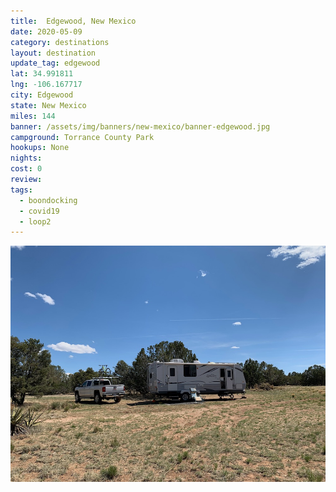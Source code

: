 ```yaml
---
title:  Edgewood, New Mexico
date: 2020-05-09
category: destinations
layout: destination
update_tag: edgewood
lat: 34.991811
lng: -106.167717
city: Edgewood
state: New Mexico
miles: 144
banner: /assets/img/banners/new-mexico/banner-edgewood.jpg
campground: Torrance County Park
hookups: None
nights: 
cost: 0
review: 
tags:
  - boondocking
  - covid19
  - loop2
---
```


![edgewood campsite](/assets/img/destinations/new-mexico/edgewood.jpg)
